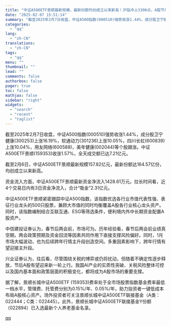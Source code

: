 ```yaml
---
title: "中证A500ETF景顺最新规模，最新份额均创成立以来新高！沪指冲上3300点，A股节后迎新一轮上行"
date: "2025-02-07 15:51:14"
summary: "截至2025年2月7日收盘，中证A500指数(000510)强势收涨1.44%，成分股卫宁健康(30..."
categories:
  - "qq"
lang:
  - "zh-CN"
translations:
  - "zh-CN"
tags:
  - "qq"
menu: ""
thumbnail: ""
lead: ""
comments: false
authorbox: false
pager: true
toc: false
mathjax: false
sidebar: "right"
widgets:
  - "search"
  - "recent"
  - "taglist"
---
```


截至2025年2月7日收盘，中证A500指数(000510)强势收涨1.44%，成分股卫宁健康(300253)上涨16.19%，软通动力(301236)上涨10.05%，四川长虹(600839)上涨10.04%，用友网络(600588)，美年健康(002044)等个股跟涨。中证A500ETF景顺(159353)收涨1.57%，全天成交额已达7.21亿元。

截至2月6日，中证A500ETF景顺最新规模157.82亿元，最新份额达164.57亿份，均创成立以来新高。

资金流入方面，中证A500ETF景顺最新资金净流入1428.61万元。拉长时间看，近4个交易日内有3日资金净流入，合计“吸金”2.31亿元。

中证A500ETF景顺紧密跟踪中证A500指数，该指数优选各行业市值代表性强、表征行业龙头的500只股票，兼顾大市值的同时均衡覆盖A股各行业核心龙头资产。同时，该指数编制结合互联互通、ESG等筛选条件，便利境内外中长期资金配置A股资产。

中信建投证券认为，春节后两会前，市场可为。历年经验看，春节后两会前业绩真空期，两会政策预期及资金回流等因素共同作用下直接支撑风险偏好。同时，1月市场大幅波动，也为后续跨年行情主升段创造空间。多重因素影响下，跨年行情有望迎接主升段。

兴业证券认为，往后看，尽管围绕关税的博弈或仍将扰动，但随着不确定性逐步释放，节后A股有望迎来新一轮上行。我国AI产业的实质性突破、关税风险整体可控以及国内基本面和政策层面的积极变化，都将成为A股市场的重要支撑。

据了解，景顺长城中证A500ETF (159353)费率处于全市场股票指数基金费率最低一档水平，管理费、托管费分别为0.15%/年、0.05%/年，助力投资者一键低成本布局A股核心资产。场外投资者可关注景顺长城中证A500ETF联接基金（A类：022444；C类：022445）。此外，景顺长城中证A500ETF联接基金Y份额（022894）已入选最新个人养老基金名录。

[qq](https://new.qq.com/rain/a/20250207A05OKF00)
